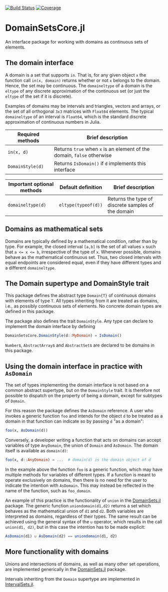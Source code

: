 [![Build Status](https://github.com/JuliaApproximation/DomainSetsCore.jl/workflows/CI/badge.svg)](https://github.com/JuliaApproximation/DomainSetsCore.jl/actions)
[![Coverage](https://codecov.io/gh/JuliaApproximation/DomainSetsCore.jl/branch/main/graph/badge.svg)](https://codecov.io/gh/JuliaApproximation/DomainSetsCore.jl)

# DomainSetsCore.jl
An interface package for working with domains as continuous sets of elements.

## The domain interface

A domain is a set that supports `in`. That is, for any given object `x` the
function call `in(x, domain)` returns whether or not `x` belongs
to the domain. Hence, the set may be continuous. The `domaineltype` of a domain
is the `eltype` of any discrete approximation of the continuous set (or just the
`eltype` of the set if it is discrete).

Examples of domains may be intervals and triangles, vectors and arrays, or
the set of all orthogonal `3x3` matrices with `Float64` elements. The typical
`domaineltype` of an interval is `Float64`, which is the standard discrete approximation of continuous numbers in Julia.


| Required methods | Brief description |
| ---------------- | ----------------- |
| `in(x, d)` | Returns `true` when `x` is an element of the domain, `false` otherwise |
| `DomainStyle(d)` | Returns `IsDomain()` if `d` implements this interface |

| Important optional methods | Default definition | Brief description
| --- | --- | --- |
| `domaineltype(d)` | `eltype(typeof(d))` | Returns the type of discrete samples of the domain |



## Domains as mathematical sets

Domains are typically defined by a mathematical condition, rather than by type.
For example, the closed interval `[a,b]` is the set of all values `x` such that
`a <= x <= b`, irrespective of the type of `x`. Whenever possible, domains
behave as the mathematical continuous set. Thus, two closed intervals with equal
endpoints are considered equal, even if they have different types and a different `domaineltype`.

## The Domain supertype and DomainStyle trait

This package defines the abstract type `Domain{T}` of continuous domains with
elements of type `T`. All types inheriting from it are treated as domains, i.e.,
as possibly continuous sets of elements. No concrete domain types are defined
in this package.

The package also defines the trait `DomainStyle`. Any type can declare to
implement the domain interface by defining
```julia
DomainSetsCore.DomainStyle(d::MyDomain) = IsDomain()
```

`Number`s, `AbstractArray`s and `AbstractSet`s are declared to be domains in
this package.

## Using the domain interface in practice with `AsDomain`

The set of types implementing the domain interface is not based on a common
abstract supertype, but on the `DomainStyle` trait. It is therefore not
possible to dispatch on the property of being a domain, except for subtypes of `Domain`.

For this reason the package defines the `AsDomain` reference. A user who invokes
a generic function `foo` and intends for the object `d` to be treated as a
domain in that function can indicate so by passing `d` "as a domain":
```julia
foo(x, AsDomain(d))
```

Conversely, a developer writing a function that acts on domains can accept
variables of type `AnyDomain`, the union of `Domain` and `AsDomain`. The domain
itself is available as `domain(d)`:
```julia
foo(x, d::AnyDomain) = ...  # domain(d) is the domain object of d
```

In the example above the function `foo` is a generic function, which may have
multiple methods for variables of different types. If a function is meant to
operate exclusively on domains, then there is no need for the user to indicate
the intention with `AsDomain`. This may instead be reflected in the name of the function, such as `foo_domain`.

An example of this practice is the functionality of `union` in the
[DomainSets.jl](https://github.com/JuliaApproximation/DomainSets.jl) package.
The generic function `uniondomain(d1,d2)` returns a set which behaves as the
mathematical union of `d1` and `d2`. Both variables are interpreted as domains,
regardless of their types. The same result can be achieved using the general
syntax of the `∪` operator, which results in the call `union(d1, d2)`, but in
this case the intention has to be made explicit:
```julia
AsDomain(d1) ∪ AsDomain(d2) == uniondomain(d1, d2)
```

## More functionality with domains

Unions and intersections of domains, as well as many other set operations, are implemented generically in the
[DomainSets.jl](https://github.com/JuliaApproximation/DomainSets.jl) package.

Intervals inheriting from the `Domain` supertype are implemented in
[IntervalSets.jl](https://github.com/JuliaMath/IntervalSets.jl).
